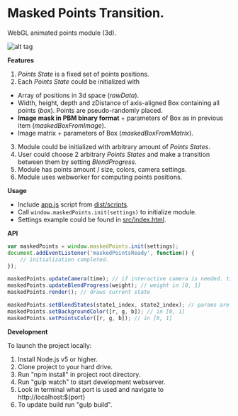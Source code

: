 # Masked Points Transition.

WebGL animated points module (3d).

![alt tag](https://cloud.githubusercontent.com/assets/12106426/23064247/fd4d4856-f51f-11e6-94b2-ab3ce41d359d.gif)

**Features**

1. *Points State* is a fixed set of points positions.
2. Each *Points State* could be initialized with
 - Array of positions in 3d space (*rawData*).
 - Width, height, depth and zDistance of axis-aligned Box containing all points (*box*). Points are pseudo-randomly placed.
 - **Image mask in PBM binary format** + parameters of Box as in previous item (*maskedBoxFromImage*).
 - Image matrix + parameters of Box (*maskedBoxFromMatrix*).
3. Module could be initialized with arbitrary amount of *Points States*.
4. User could choose 2 arbitrary *Points States* and make a transition between them by setting *BlendProgress*.
5. Module has points amount / size, colors, camera settings.
6. Module uses webworker for computing points positions.

**Usage**

- Include [app.js](https://github.com/mlknz/Masked-Points-Transition/tree/master/dist/scripts/app.js) script from [dist/scripts](https://github.com/mlknz/Masked-Points-Transition/tree/master/dist/scripts).
- Call `window.maskedPoints.init(settings)` to initialize module.
- Settings example could be found in [src/index.html](https://github.com/mlknz/Masked-Points-Transition/blob/master/src/index.html).

**API**

```javascript
var maskedPoints = window.maskedPoints.init(settings);
document.addEventListener('maskedPointsReady', function() {
    // initialization completed.
});

maskedPoints.updateCamera(time); // if interactive camera is needed. time in seconds for inertia.
maskedPoints.updateBlendProgress(weight); // weight in [0, 1]
maskedPoints.render(); // draws current state

maskedPoints.setBlendStates(state1_index, state2_index); // params are integer indices as states go in settings.
maskedPoints.setBackgroundColor([r, g, b]); // in [0, 1]
maskedPoints.setPointsColor([r, g, b]); // in [0, 1]
```

**Development**

To launch the project locally:

1. Install Node.js v5 or higher.
2. Clone project to your hard drive.
3. Run "npm install" in project root directory.
4. Run "gulp watch" to start development webserver.
5. Look in terminal what port is used and navigate to http://localhost:${port}
6. To update build run "gulp build".
